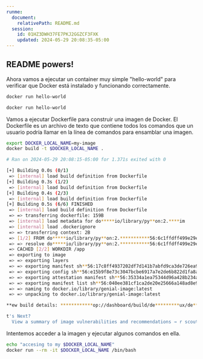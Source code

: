 ```yaml
---
runme:
  document:
    relativePath: README.md
  session:
    id: 01HZ3DWH37FE7PKJ2GGZCF3FXK
    updated: 2024-05-29 20:08:35-05:00
---
```


## README powers!

Ahora vamos a ejecutar un container muy simple "hello-world" para verificar que Docker está instalado y funcionando correctamente.

```bash
docker run hello-world
```

```sh {"id":"01HZ3FX1GJ2DN1TM40REMK8CXP"}
docker run hello-world
```

Vamos a ejecutar Dockerfile para construir una imagen de Docker. El Dockerfile es un archivo de texto que contiene todos los comandos que un usuario podría llamar en la línea de comandos para ensamblar una imagen.

```sh {"id":"01HZ3G23H92HFBEEK2PRQH69ZD"}
export DOCKER_LOCAL_NAME=my-image
docker build -t $DOCKER_LOCAL_NAME .

# Ran on 2024-05-29 20:08:15-05:00 for 1.371s exited with 0

[+] Building 0.0s (0/1)                                                         [+] Building 0.2s (1/2)                                                                         docker:desktop-linux
 => [internal] load build definition from Dockerfile                                                            0.0s
[+] Building 0.3s (1/2)                                                                         docker:desktop-linux
 => [internal] load build definition from Dockerfile                                                            0.0s
[+] Building 0.4s (2/3)                                                                         docker:desktop-linux
 => [internal] load build definition from Dockerfile                                                            0.0s
[+] Building 0.5s (6/6) FINISHED                                                                docker:desktop-linux
 => [internal] load build definition from Dockerfile                                                            0.0s
 => => transferring dockerfile: 159B                                                                            0.0s
 => [internal] load metadata for do*****io/library/py**on:2.****im                                              0.4s
 => [internal] load .dockerignore                                                                               0.0s
 => => transferring context: 2B                                                                                 0.0s
 => [1/2] FROM do*****io/library/py**on:2.***********56:6c1ffdff499e29ea663e6e67c9b6b9a3b401d554d2c9f061f9a453  0.0s
 => => resolve do*****io/library/py**on:2.***********56:6c1ffdff499e29ea663e6e67c9b6b9a3b401d554d2c9f061f9a453  0.0s
 => CACHED [2/2] WORKDIR /app                                                                                   0.0s
 => exporting to image                                                                                          0.0s
 => => exporting layers                                                                                         0.0s
 => => exporting manifest sh**56:17c8ff4937202df7d141b7abfd9ca3de726ea9d90d7ff222a38770e7bdbef450               0.0s
 => => exporting config sh**56:e15b9f8e73c3047bcbe6917a7e2de6b822d1fa8a2037f9e57aa566f328a83ad1                 0.0s
 => => exporting attestation manifest sh**56:35334a1ea75344d96a428b234a1f0d79255242034cf73fde973175be45d6fa06   0.0s
 => => exporting manifest list sh**56:040ee381cf1ca2de20e25666a148ad8e993db80f1d96fb291aa5f1d0d1e2c0da          0.0s
 => => naming to docker.io/library/genial-image:latest                                                          0.0s
 => => unpacking to docker.io/library/genial-image:latest                                                       0.0s

**ew build details: ************op://dashboard/build/de*********ux/de*********ux/u5*********************49

t's Next?
  View a summary of image vulnerabilities and recommendations → r scout quickview

```

Intentemos acceder a la imagen y ejecutar algunos comandos en ella.

```sh {"id":"01HZ3G6WYXC4W5T4Q3HQWCM1MB"}
echo "accesing to my $DOCKER_LOCAL_NAME"
docker run --rm -it $DOCKER_LOCAL_NAME /bin/bash
```